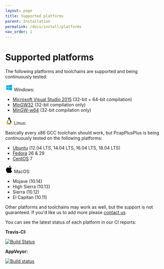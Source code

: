 ```yaml
---
layout: page
title: Supported platforms
parent: Installation
permalink: /docs/install/platforms
nav_order: 1
---
```


# Supported platforms

The following platforms and toolchains are supported and being continuously tested:

<img src="/resources/logo-windows.png" alt="drawing" width="24" title="Windows"/> Windows:

- [Microsoft Visual Studio 2015](https://visualstudio.microsoft.com/) (32-bit + 64-bit compilation)
- [MinGW32](http://www.mingw.org/) (32-bit compilation only)
- [MinGW-w64](https://mingw-w64.org) (32-bit compilation only)

<img src="/resources/logo-linux.png" alt="drawing" width="24" title="Linux"/> Linux:

Basically every x86 GCC toolchain should work, but PcapPlusPlus is being continuously tested on the following platforms:

- [Ubuntu](https://ubuntu.com/) (12.04 LTS, 14.04 LTS, 16.04 LTS, 18.04 LTS)
- [Fedora](https://getfedora.org/) 26 & 29
- [CentOS](https://www.centos.org/) 7

<img src="/resources/logo-apple.png" alt="drawing" width="24" title="MacOS"/> MacOS:

- Mojave (10.14)
- High Sierra (10.13)
- Sierra (10.12)
- El Capitan (10.11)

Other platforms and toolchains may work as well, but the support is not guaranteed. If you'd like us to add more please [contact us](/docs/community).

You can see the latest status of each platform in our CI reports:

__Travis-CI:__

[![Build Status](https://travis-ci.org/seladb/PcapPlusPlus.svg?branch=master)](https://travis-ci.org/seladb/PcapPlusPlus)

__AppVeyor:__

[![Build status](https://ci.appveyor.com/api/projects/status/4u5ui21ibbevkstc?svg=true)](https://ci.appveyor.com/project/seladb/pcapplusplus/branch/master)
